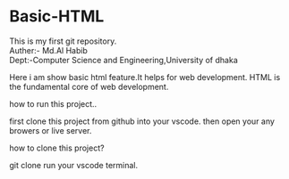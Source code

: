 # Basic-HTML
This is my first git repository. <br>
Auther:- Md.Al Habib <br>
Dept:-Computer Science and Engineering,University of dhaka

Here i am show basic html feature.It helps for web development.
HTML is the fundamental core of web development.


how to run this project..

first clone this project from github into your vscode. then open your any browers or live server.

how to clone this project?

git clone <link HTTPS>   run your vscode terminal.
